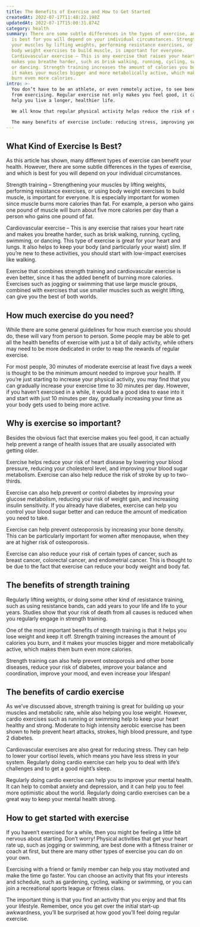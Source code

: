 ```yaml
---
title: The Benefits of Exercise and How to Get Started
createdAt: 2022-07-17T11:48:22.198Z
updatedAt: 2022-07-17T15:00:31.874Z
category: health
summary: There are some subtle differences in the types of exercise, and which
  is best for you will depend on your individual circumstances. Strengthening
  your muscles by lifting weights, performing resistance exercises, or using
  body weight exercises to build muscle, is important for everyone.
  Cardiovascular exercise – This is any exercise that raises your heart rate and
  makes you breathe harder, such as brisk walking, running, cycling, swimming,
  or dancing. Strength training increases the amount of calories you burn, and
  it makes your muscles bigger and more metabolically active, which makes them
  burn even more calories.
intro: >-
  You don’t have to be an athlete, or even remotely active, to see benefits
  from exercising. Regular exercise not only makes you feel good, it can also
  help you live a longer, healthier life.

  We all know that regular physical activity helps reduce the risk of obesity, hypertension, diabetes and other conditions related to sedentary lifestyles and poor eating habits. These benefits can be seen almost immediately and continue over time with consistent exercise.

  The many benefits of exercise include: reducing stress, improving your mood and confidence; lowering your risk of heart disease and stroke; strengthening your bones and muscles; improving your balance and coordination; raising your metabolism so you burn more calories at rest; lowering your blood pressure; relieving depression; increasing oxygen to your brain so you think more clearly; increasing endorphins which makes you happier; giving you a healthy glow by improving skin tone and complexion, reducing acne and pimples.
---
```


## What Kind of Exercise Is Best?

As this article has shown, many different types of exercise can benefit your health. However, there are some subtle differences in the types of exercise, and which is best for you will depend on your individual circumstances.

Strength training – Strengthening your muscles by lifting weights, performing resistance exercises, or using body weight exercises to build muscle, is important for everyone. It is especially important for women since muscle burns more calories than fat. For example, a person who gains one pound of muscle will burn about five more calories per day than a person who gains one pound of fat.

Cardiovascular exercise – This is any exercise that raises your heart rate and makes you breathe harder, such as brisk walking, running, cycling, swimming, or dancing. This type of exercise is great for your heart and lungs. It also helps to keep your body (and particularly your waist) slim. If you’re new to these activities, you should start with low-impact exercises like walking.

Exercise that combines strength training and cardiovascular exercise is even better, since it has the added benefit of burning more calories. Exercises such as jogging or swimming that use large muscle groups, combined with exercises that use smaller muscles such as weight lifting, can give you the best of both worlds.

## How much exercise do you need?

While there are some general guidelines for how much exercise you should do, these will vary from person to person. Some people may be able to get all the health benefits of exercise with just a bit of daily activity, while others may need to be more dedicated in order to reap the rewards of regular exercise.

For most people, 30 minutes of moderate exercise at least five days a week is thought to be the minimum amount needed to improve your health. If you’re just starting to increase your physical activity, you may find that you can gradually increase your exercise time to 30 minutes per day. However, if you haven’t exercised in a while, it would be a good idea to ease into it and start with just 10 minutes per day, gradually increasing your time as your body gets used to being more active.

## Why is exercise so important?

Besides the obvious fact that exercise makes you feel good, it can actually help prevent a range of health issues that are usually associated with getting older.

Exercise helps reduce your risk of heart disease by lowering your blood pressure, reducing your cholesterol level, and improving your blood sugar metabolism. Exercise can also help reduce the risk of stroke by up to two-thirds.

Exercise can also help prevent or control diabetes by improving your glucose metabolism, reducing your risk of weight gain, and increasing insulin sensitivity. If you already have diabetes, exercise can help you control your blood sugar better and can reduce the amount of medication you need to take.

Exercise can help prevent osteoporosis by increasing your bone density. This can be particularly important for women after menopause, when they are at higher risk of osteoporosis.

Exercise can also reduce your risk of certain types of cancer, such as breast cancer, colorectal cancer, and endometrial cancer. This is thought to be due to the fact that exercise can reduce your body weight and body fat.

## The benefits of strength training

Regularly lifting weights, or doing some other kind of resistance training, such as using resistance bands, can add years to your life and life to your years. Studies show that your risk of death from all causes is reduced when you regularly engage in strength training.

One of the most important benefits of strength training is that it helps you lose weight and keep it off. Strength training increases the amount of calories you burn, and it makes your muscles bigger and more metabolically active, which makes them burn even more calories.

Strength training can also help prevent osteoporosis and other bone diseases, reduce your risk of diabetes, improve your balance and coordination, improve your mood, and even increase your lifespan!

## The benefits of cardio exercise

As we’ve discussed above, strength training is great for building up your muscles and metabolic rate, while also helping you lose weight. However, cardio exercises such as running or swimming help to keep your heart healthy and strong. Moderate to high intensity aerobic exercise has been shown to help prevent heart attacks, strokes, high blood pressure, and type 2 diabetes.

Cardiovascular exercises are also great for reducing stress. They can help to lower your cortisol levels, which means you have less stress in your system. Regularly doing cardio exercise can help you to deal with life’s challenges and to get a good night’s sleep.

Regularly doing cardio exercise can help you to improve your mental health. It can help to combat anxiety and depression, and it can help you to feel more optimistic about the world. Regularly doing cardio exercises can be a great way to keep your mental health strong.

## How to get started with exercise

If you haven’t exercised for a while, then you might be feeling a little bit nervous about starting. Don’t worry! Physical activities that get your heart rate up, such as jogging or swimming, are best done with a fitness trainer or coach at first, but there are many other types of exercise you can do on your own.

Exercising with a friend or family member can help you stay motivated and make the time go faster. You can choose an activity that fits your interests and schedule, such as gardening, cycling, walking or swimming, or you can join a recreational sports league or fitness class.

The important thing is that you find an activity that you enjoy and that fits your lifestyle. Remember, once you get over the initial start-up awkwardness, you’ll be surprised at how good you’ll feel doing regular exercise.
